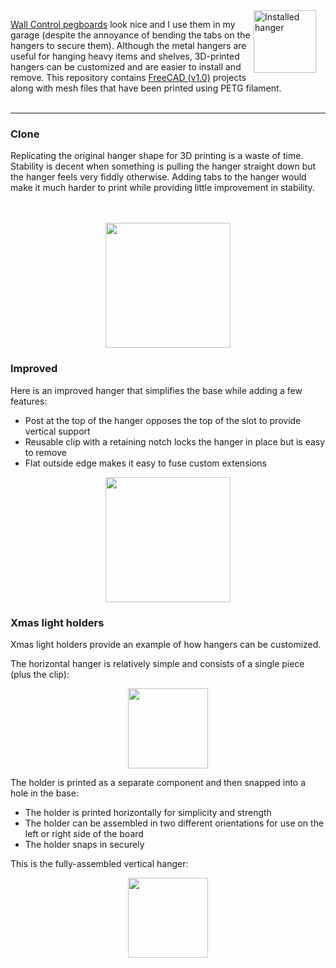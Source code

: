 <img src="https://github.com/user-attachments/assets/862db5da-140f-453a-9997-b68439d549cf" alt="Installed hanger" width="100" align="right" style="margin-right: 15px; margin-bottom: 15px;">

[Wall Control pegboards](https://www.wallcontrol.com/) look nice and I use them in my garage (despite the annoyance of bending the tabs on the hangers to secure them). Although the metal hangers are useful for hanging heavy items and shelves, 3D-printed hangers can be customized and are easier to install and remove. This repository contains [FreeCAD (v1.0)](https://www.freecad.org/) projects along with mesh files that have been printed using PETG filament.<br><br>

---

### Clone
Replicating the original hanger shape for 3D printing is a waste of time. Stability is decent when something is pulling the hanger straight down but the hanger feels very fiddly otherwise. Adding tabs to the hanger would make it much harder to print while providing little improvement in stability.<br><br><br>

<p align="center"><img src="https://github.com/user-attachments/assets/3203cfd4-8e82-4973-9c6b-57eaf6a18f9c" height="200"></p>

### Improved
Here is an improved hanger that simplifies the base while adding a few features:

 - Post at the top of the hanger opposes the top of the slot to provide vertical support
 - Reusable clip with a retaining notch locks the hanger in place but is easy to remove
 - Flat outside edge makes it easy to fuse custom extensions 

<p align="center"><img src="https://github.com/user-attachments/assets/25192761-5642-4418-a473-49ead907dbc4" height="200"></p>

### Xmas light holders
Xmas light holders provide an example of how hangers can be customized.

The horizontal hanger is relatively simple and consists of a single piece (plus the clip):
<p align="center"><img src="https://github.com/user-attachments/assets/3ed60e39-e4b1-4c5a-8658-f88b9f947a14" width="128"></p>

The holder is printed as a separate component and then snapped into a hole in the base:

 - The holder is printed horizontally for simplicity and strength
 - The holder can be assembled in two different orientations for use on the left or right side of the board
 - The holder snaps in securely

This is the fully-assembled vertical hanger:

<p align="center"><img src="https://github.com/user-attachments/assets/be81b0cb-6bac-4786-af63-6f991eb6bbd3" width="128"></p>
